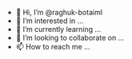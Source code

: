 - 👋 Hi, I’m @raghuk-botaiml
- 👀 I’m interested in ...
- 🌱 I’m currently learning ...
- 💞️ I’m looking to collaborate on ...
- 📫 How to reach me ...

<!---
raghuk-botaiml/raghuk-botaiml is a ✨ special ✨ repository because its `README.md` (this file) appears on your GitHub profile.
You can click the Preview link to take a look at your changes.
--->
